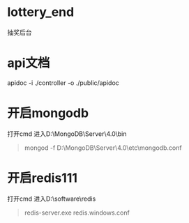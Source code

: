 # lottery_end
抽奖后台

# api文档
apidoc -i ./controller -o ./public/apidoc

# 开启mongodb
打开cmd 进入D:\MongoDB\Server\4.0\bin
> mongod -f D:\MongoDB\Server\4.0\etc\mongodb.conf

# 开启redis111
打开cmd 进入D:\software\redis
> redis-server.exe redis.windows.conf
